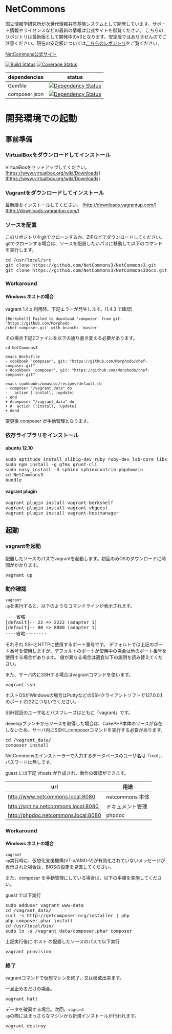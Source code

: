 NetCommons
=======

国立情報学研究所が次世代情報共有基盤システムとして開発しています。サポート情報やライセンスなどの最新の情報は公式サイトを御覧ください。
こちらのリポジトリは最新版として開発中のv3となります。安定版ではありませんのでご注意ください。現在の安定版については[こちらのレポジトリ](https://github.com/netcommons)をご覧ください。

[NetCommons公式サイト](http://www.netcommons.org/)

[![Build Status](https://travis-ci.org/NetCommons3/NetCommons3.png?branch=master)](https://travis-ci.org/NetCommons3/NetCommons3)
[![Coverage Status](https://coveralls.io/repos/NetCommons3/NetCommons3/badge.png?branch=master)](https://coveralls.io/r/NetCommons3/NetCommons3?branch=master)

| dependencies | status |
| ------------ | ------ |
| Gemfile | [![Dependency Status](https://www.versioneye.com/user/projects/52f1cc16ec13757904000127/badge.png)](https://www.versioneye.com/user/projects/52f1cc16ec13757904000127) |
| composer.json | [![Dependency Status](https://www.versioneye.com/user/projects/52f1cc19ec13756b480000c4/badge.png)](https://www.versioneye.com/user/projects/52f1cc19ec13756b480000c4) |

# 開発環境での起動

## 事前準備

### VirtualBoxをダウンロードしてインストール
VirtualBoxをセットアップしてください。
[https://www.virtualbox.org/wiki/Downloads](https://www.virtualbox.org/wiki/Downloads)

### Vagrantをダウンロードしてインストール
最新版をインストールしてください。
[http://downloads.vagrantup.com/](http://downloads.vagrantup.com/)

### ソースを配置
このリポジトリをgitでクローンするか、ZIPなどでダウンロードしてください。
gitでクローンする場合は、ソースを配置したいパスに移動して以下のコマンドを実行します。
<pre>
cd /usr/local/src
git clone https://github.com/NetCommons3/NetCommons3.git
git clone https://github.com/NetCommons3/NetCommons3Docs.git
</pre>

### Workaround
#### Windows ホストの場合
vagrant 1.4.x 利用時、下記エラーが発生します。(1.4.3 で確認)
```
[Berkshelf] Failed to download 'composer' from git: 'https://github.com/Morphodo
/chef-composer.git' with branch: 'master'
```

その場合下記2ファイルを以下の通り書き変える必要があります。
```
cd NetCommons3

emacs Berksfile
- cookbook 'composer', git: "https://github.com/Morphodo/chef-composer.git"
+ #cookbook 'composer', git: "https://github.com/Morphodo/chef-composer.git"

emacs cookbooks/omusubi/recipes/default.rb
- composer "/vagrant_data" do
-   action [:install, :update]
- end
+ #composer "/vagrant_data" do
+ #  action [:install, :update]
+ #end
```

変更後 composer が手動管理となります。

### 依存ライブラリをインストール
#### ubuntu 12.10
<pre>
sudo aptitude install zlib1g-dev ruby ruby-dev lsb-core libxml2-dev libxslt-dev nodejs libmysql++-dev postgresql-server-dev-all
sudo npm install -g gfms grunt-cli
sudo easy_install -U sphinx sphinxcontrib-phpdomain
cd NetCommons3
bundle
</pre>

#### vagrant plugin
<pre>
vagrant plugin install vagrant-berkshelf
vagrant plugin install vagrant-vbguest
vagrant plugin install vagrant-hostmanager
</pre>

## 起動

### vagrantを起動
配置したソースのパスでvagrantを起動します。初回のみOSのダウンロードに時間がかかります。
<pre>
vagrant up
</pre>

### 動作確認
<code>vagrant up</code>を実行すると、以下のようなコマンドラインが表示されます。
<pre>
----省略--------
[default]-- 22 => 2222 (adapter 1)
[default]-- 80 => 8080 (adapter 1)
----省略--------
</pre>
それぞれ SSHとHTTPに使用するポート番号です。
デフォルトでは上記のポート番号を使用しますが、デフォルトのポートが使用中の場合は他のポート番号を使用する場合があります。
値が異なる場合は適宜以下の説明を読み替えてください。

また、サーバ内にSSHする場合はvagrantコマンドを使います。
<pre>
vagrant ssh
</pre>

ホストOSがWindowsの場合はPuttyなどのSSHクライアントソフトで127.0.0.1のポート2222につないでください。

SSH認証のユーザ名とパスフレーズはともに「vagrant」です。

developブランチからソースを取得した場合は、CakePHP本体のソースが存在しないため、サーバ内にSSHしcomposerコマンドを実行する必要があります。
<pre>
cd /vagrant_data/
composer install
</pre>

NetCommonsのインストーラーで入力するデータベースのユーザ名は「root」、パスワードは無しです。

guest には下記 vhosts が作成され、動作の確認ができます。

| url                                 | 用途                                 |
| ----------------------------------- | ------------------------------------ |
| http://www.netcommons.local:8080    | netcommons 本体                      |
| http://sphinx.netcommons.local:8080 | ドキュメント管理                     |
| http://phpdoc.netcommons.local:8080 | phpdoc                               |

### Workaround
#### Windows ホストの場合
<code>vagrant up</code>実行時に、仮想化支援機構(VT-x/AMD-V)が有効化されていないメッセージが表示された場合は、BIOSの設定を見直してください。

また、composer を手動管理にしている場合は、以下の手順を実施してください。

guest で以下実行
<pre>
sudo adduser vagrant www-data
cd /vagrant_data/
curl -s http://getcomposer.org/installer | php
php composer.phar install
cd /usr/local/bin/
sudo ln -s /vagrant_data/composer.phar composer
</pre>

上記実行後に ホスト の配置したソースのパスで以下実行
<pre>
vagrant provision
</pre>

### 終了
vagrantコマンドで仮想マシンを終了、又は破棄出来ます。

一旦止めるだけの場合。
<pre>
vagrant halt
</pre>

データを破棄する場合。次回、<code>vagrant up</code>の際にはまっさらなマシンから新規インストールが行われます。
<pre>
vagrant destroy
</pre>
